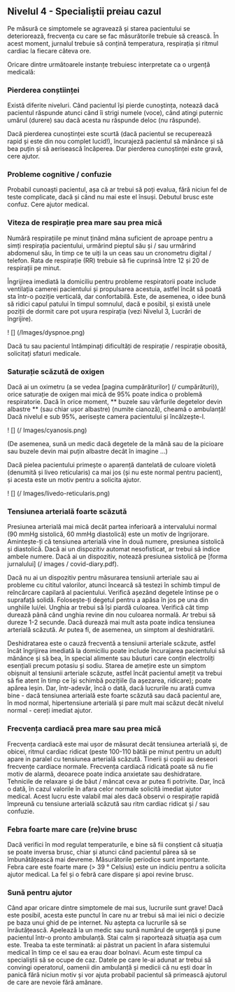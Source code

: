 ## Nivelul 4 - Specialiștii preiau cazul

Pe măsură ce simptomele se agravează și starea pacientului se deteriorează, frecvența cu care se fac măsurătorile trebuie să crească. În acest moment, jurnalul trebuie să conțină temperatura, respirația și ritmul cardiac la fiecare câteva ore.

Oricare dintre următoarele instanțe trebuiesc interpretate ca o urgență medicală:

### Pierderea conștiinței

Există diferite niveluri. Când pacientul își pierde cunoștința, notează dacă pacientul răspunde atunci când îi strigi numele (voce), când atingi puternic umărul (durere) sau dacă acesta nu răspunde deloc (nu răspunde).

Dacă pierderea cunoștinței este scurtă (dacă pacientul se recuperează rapid și este din nou complet lucid!), încurajeză pacientul să mănânce și să bea puțin și să aerisească încăperea. Dar pierderea cunoștinței este gravă, cere ajutor.

### Probleme cognitive / confuzie

Probabil cunoaști pacientul, așa că ar trebui să poți evalua, fără niciun fel de teste complicate, dacă și când nu mai este el însuși. Debutul brusc este confuz. Cere ajutor medical.

### Viteza de respirație prea mare sau prea mică

Numără respirațiile pe minut ținând mâna suficient de aproape pentru a simți respirația pacientului, urmărind pieptul său și / sau urmărind abdomenul său, în timp ce te uiți la un ceas sau un cronometru digital / telefon. Rata de respirație (RR) trebuie să fie cuprinsă între 12 și 20 de respirații pe minut.

Îngrijirea imediată la domiciliu pentru probleme respiratorii poate include ventilația camerei pacientului și propulsarea acestuia, astfel încât să poată sta într-o poziție verticală, dar confortabilă. Este, de asemenea, o idee bună să ridici capul patului în timpul somnulul, dacă e posibil, și există unele poziții de dormit care pot ușura respirația (vezi Nivelul 3, Lucrări de îngrijire).

! [] (/Images/dyspnoe.png)

Dacă tu sau pacientul întâmpinați dificultăți de respirație / respirație obosită, solicitați sfaturi medicale.

### Saturație scăzută de oxigen

Dacă ai un oximetru (a se vedea [pagina cumpărăturilor] (/ cumpărături)), orice saturație de oxigen mai mică de 95% poate indica o problemă respiratorie. Dacă în orice moment, ** buzele sau vârfurile degetelor devin albastre ** (sau chiar ușor albastre) (numite cianoză), cheamă o ambulanță! Dacă nivelul e sub 95%, aerisește camera pacientului și încălzește-l.

! [] (/ Images/cyanosis.png)

(De asemenea, sună un medic dacă degetele de la mână sau de la picioare sau buzele devin mai puțin albastre decât în imagine ...)

Dacă pielea pacientului primește o aparență dantelată de culoare violetă (denumită și liveo reticularis) ca mai jos (și nu este normal pentru pacient), și acesta este un motiv pentru a solicita ajutor.

! [] (/ Images/livedo-reticularis.png)

### Tensiunea arterială foarte scăzută

Presiunea arterială mai mică decât partea inferioară a intervalului normal (90 mmHg sistolică, 60 mmHg diastolică) este un motiv de îngrijorare. Amintește-ți că tensiunea arterială vine în două numere, presiunea sistolică și diastolică. Dacă ai un dispozitiv automat nesofisticat, ar trebui să indice ambele numere. Dacă ai un dispozitiv, notează presiunea sistolică pe [forma jurnalului] (/ images / covid-diary.pdf).

Dacă nu ai un dispozitiv pentru măsurarea tensiunii arteriale sau ai probleme cu cititul valorilor, atunci încearcă să testezi în schimb timpul de reîncărcare capilară al pacientului. Verifică așezând degetele întinse pe o suprafață solidă. Folosește-ți degetul pentru a apăsa în jos pe una din unghiile lui/ei. Unghia ar trebui să își piardă culoarea. Verifică cât timp durează până când unghia revine din nou culoarea normală. Ar trebui să dureze 1-2 secunde. Dacă durează mai mult asta poate indica tensiunea arterială scăzută. Ar putea fi, de asemenea, un simptom al deshidratării.

Deshidratarea este o cauză frecventă a tensiunii arteriale scăzute, astfel încât îngrijirea imediată la domiciliu poate include încurajarea pacientului să mănânce și să bea, în special alimente sau băuturi care conțin electroliți esențiali precum potasiu și sodiu. Starea de amețire este un simptom obișnuit al tensiunii arteriale scăzute, astfel încât pacientul amețit va trebui să fie atent în timp ce își schimbă pozițiile (la așezarea, ridicare); poate apărea leșin. Dar, într-adevăr, încă o dată, dacă lucrurile nu arată cumva bine - dacă tensiunea arterială este foarte scăzută sau dacă pacientul are, în mod normal, hipertensiune arterială și pare mult mai scăzut decât nivelul normal - cereți imediat ajutor.

### Frecvența cardiacă prea mare sau prea mică

Frecvența cardiacă este mai ușor de măsurat decât tensiunea arterială și, de obicei, ritmul cardiac ridicat (peste 100-110 bătăi pe minut pentru un adult) apare in paralel cu tensiunea arterială scăzută. Tinerii și copiii au deseori frecvențe cardiace normale. Frecvența cardiacă ridicată poate să nu fie motiv de alarmă, deoarece poate indica anxietate sau deshidratare. Tehnicile de relaxare și de băut / mâncat ceva ar putea fi potrivite. Dar, încă o dată, în cazul valorile în afara celor normale solicită imediat ajutor medical. Acest lucru este valabil mai ales dacă observi o respirație rapidă împreună cu tensiune arterială scăzută sau ritm cardiac ridicat și / sau confuzie.

### Febra foarte mare care (re)vine brusc

Dacă verifici în mod regulat temperaturile, e bine să fii conștient că situația se poate inversa brusc, chiar și atunci când pacientul părea să se îmbunătățească mai devreme. Măsurătorile periodice sunt importante. Febra care este foarte mare (> 39 ° Celsius) este un indiciu pentru a solicita ajutor medical. La fel și o febră care dispare și apoi revine brusc.

### Sună pentru ajutor

Când apar oricare dintre simptomele de mai sus, lucrurile sunt grave! Dacă este posibil, acesta este punctul în care nu ar trebui să mai iei nici o decizie pe baza unui ghid de pe internet. Nu aștepta ca lucrurile să se înrăutățească. Apelează la un medic sau sună numărul de urgență și pune pacientul într-o pronto ambulanță. Stai calm și raportează situația așa cum este. Treaba ta este terminată: ai păstrat un pacient în afara sistemului medical în timp ce el sau ea erau doar bolnavi. Acum este timpul ca specialiștii să se ocupe de caz. Datele pe care le-ai adunat ar trebui să convingi operatorul, oamenii din ambulanță și medicii că nu ești doar în panică fără niciun motiv și vor ajuta probabil pacientul să primească ajutorul de care are nevoie fără amânare.
